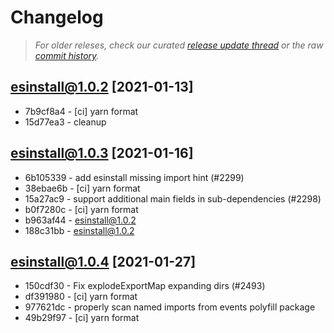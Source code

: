 # Changelog

> _For older releses, check our curated [release update thread](https://github.com/snowpackjs/snowpack/discussions/1183) or the raw [commit history](https://github.com/snowpackjs/snowpack/commits/main/esinstall)._

## esinstall@1.0.2 [2021-01-13]

- 7b9cf8a4 - [ci] yarn format
- 15d77ea3 - cleanup

## esinstall@1.0.3 [2021-01-16]

- 6b105339 - add esinstall missing import hint (#2299)
- 38ebae6b - [ci] yarn format
- 15a27ac9 - support additional main fields in sub-dependencies (#2298) <Aaron Ross>
- b0f7280c - [ci] yarn format
- b963af44 - esinstall@1.0.2
- 188c31bb - esinstall@1.0.2


## esinstall@1.0.4 [2021-01-27]

* 150cdf30 - Fix explodeExportMap expanding dirs (#2493) <Drew Powers>
* df391980 - [ci] yarn format 
* 977621dc - properly scan named imports from events polyfill package 
* 49b29f97 - [ci] yarn format 